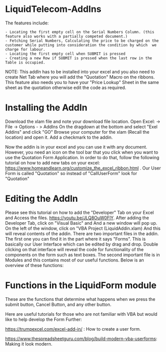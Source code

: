 # LiquidTelecom-AddIns


The features include:
 
    - Locating the first empty cell on the Serial Numbers Column. (this feature also works with a partially competed document.)
    - Fetching Serial Numbers, Calculating the price to be charged on the customer while putting into consideration the condition by which  we charge for labour.
    - Locating the first empty cell when SUBMIT is pressed
    - Creating a new Row if SUBMIT is pressed when the last row in the Table is occupied.
    
NOTE: This addIn has to be installed into your excel and you also need to create Net Tab where you will add the "Quotation" Macro on the ribbons. This feature also needs you to have your "Price Lookup" Sheet in the same sheet as the quotation otherwise edit the code as required.

# Installing the AddIn

Download the xlam file and note your download file location. 
Open Excel: -> File -> Options - > AddIns
On the dragdown at the bottom and select "Exel Addins" and click "GO"
Browse your computer for the xlam (Recall the location) and open it. 
Add a checkmark to the addin.

Now the addin is in your excel and you can use it with any document. However, you need an icon on the tool bar that you click when you want to use the Quotation Form Application. In order to do that, follow the following tutorial on how to add new tabs on your excel: https://www.homeandlearn.org/customize_the_excel_ribbon.html . Our User Form is called "Quotation" so instead of "CallUserForm" look for "Quotation"

# Editing the AddIn

Please see this tutorial on how to add the "Developer" Tab on your Excel and Access the files. https://youtu.be/JLQ8OuW0FlY. After adding the Developer Tab, click on "Visual Basic" and And a new window will pop up. On the left of the window, click on "VBA Project (LiquidAddin.xlam) And this will reveal contents of the addin. There are two important files in the addin. The first one you can find it in the part where it says "Forms". This is basically our User Interface which can be edited by drag and drop. Double clicking on that interface will reveal the code for functionality of the components on the form such as text boxes. The second important file is in Modules and this contains most of our useful functions. Below is an overview of these functions:


# Functions in the LiquidForm module

These are the functions that determine what happens when we press the submit button, Cancel Button, and any other button.

Here are useful tutorials for those who are not familiar with VBA but would like to help develop the Form Further:

https://trumpexcel.com/excel-add-in/ : How to create a user form.

https://www.thespreadsheetguru.com/blog/build-modern-vba-userforms: Making it look modern.






